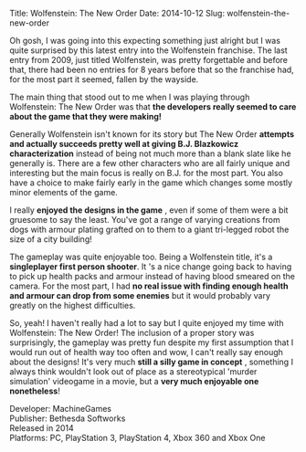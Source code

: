 Title: Wolfenstein: The New Order
Date: 2014-10-12
Slug: wolfenstein-the-new-order

Oh gosh, I was going into this expecting something just alright but I was
quite surprised by this latest entry into the Wolfenstein franchise. The last
entry from 2009, just titled Wolfenstein, was pretty forgettable and before
that, there had been no entries for 8 years before that so the franchise had,
for the most part it seemed, fallen by the wayside.

The main thing that stood out to me when I was playing through Wolfenstein:
The New Order was that **the developers really seemed to care about the game
that they were making!**

Generally Wolfenstein isn't known for its story but The New Order **attempts
and actually succeeds pretty well at giving B.J. Blazkowicz characterization**
instead of being not much more than a blank slate like he generally is. There
are a few other characters who are all fairly unique and interesting but the
main focus is really on B.J. for the most part. You also have a choice to make
fairly early in the game which changes some mostly minor elements of the game.

I really **enjoyed the designs in the game** , even if some of them were a bit
gruesome to say the least. You've got a range of varying creations from dogs
with armour plating grafted on to them to a giant tri-legged robot the size of
a city building!

The gameplay was quite enjoyable too. Being a Wolfenstein title, it's a
**singleplayer first person shooter**. It 's a nice change going back to
having to pick up health packs and armour instead of having blood smeared on
the camera. For the most part, I had **no real issue with finding enough
health and armour can drop from some enemies** but it would probably vary
greatly on the highest difficulties.

So, yeah! I haven't really had a lot to say but I quite enjoyed my time with
Wolfenstein: The New Order! The inclusion of a proper story was surprisingly,
the gameplay was pretty fun despite my first assumption that I would run out
of health way too often and wow, I can't really say enough about the designs!
It's very much **still a silly game in concept** , something I always think
wouldn't look out of place as a stereotypical 'murder simulation' videogame in
a movie, but a **very much enjoyable one nonetheless**!

Developer: MachineGames  
Publisher: Bethesda Softworks  
Released in 2014  
Platforms: PC, PlayStation 3, PlayStation 4, Xbox 360 and Xbox One

